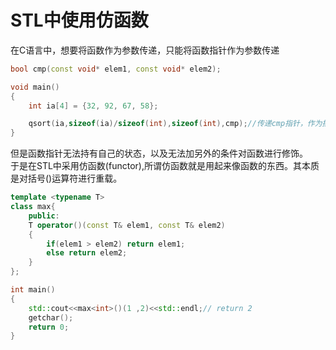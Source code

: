 # STL中使用仿函数

在C语言中，想要将函数作为参数传递，只能将函数指针作为参数传递
```C++
bool cmp(const void* elem1, const void* elem2);

void main()
{
    int ia[4] = {32, 92, 67, 58};

    qsort(ia,sizeof(ia)/sizeof(int),sizeof(int),cmp);//传递cmp指针，作为排序的策略
}
```
但是函数指针无法持有自己的状态，以及无法加另外的条件对函数进行修饰。  
于是在STL中采用仿函数(functor),所谓仿函数就是用起来像函数的东西。其本质是对括号()运算符进行重载。
```C++
template <typename T>
class max{
    public:
    T operator()(const T& elem1, const T& elem2)
    {
        if(elem1 > elem2) return elem1;
        else return elem2;
    }
};

int main()
{
    std::cout<<max<int>()(1 ,2)<<std::endl;// return 2
    getchar();
    return 0;
}
```